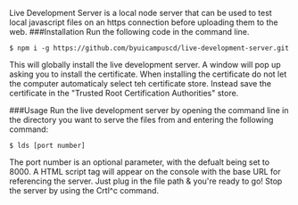 Live Development Server is a local node server that can be used to test local javascript files on an https connection before uploading them to the web.
###Installation
Run the following code in the command line.

```
$ npm i -g https://github.com/byuicampuscd/live-development-server.git
```
This will globally install the live development server. A window will pop up asking you to install the certificate. When installing the certificate do not let the computer automaticaly select teh certificate store. Instead save the certificate in the "Trusted Root Certification Authorities" store. 


###Usage
Run the live development server by opening the command line in the directory you want to serve the files from and entering the following command:
```
$ lds [port number]
```
The port number is an optional parameter, with the defualt being set to 8000.
A HTML script tag will appear on the console with the base URL for referencing the server. Just plug in the file path & you're ready to go!
Stop the server by using the Crtl^c command.